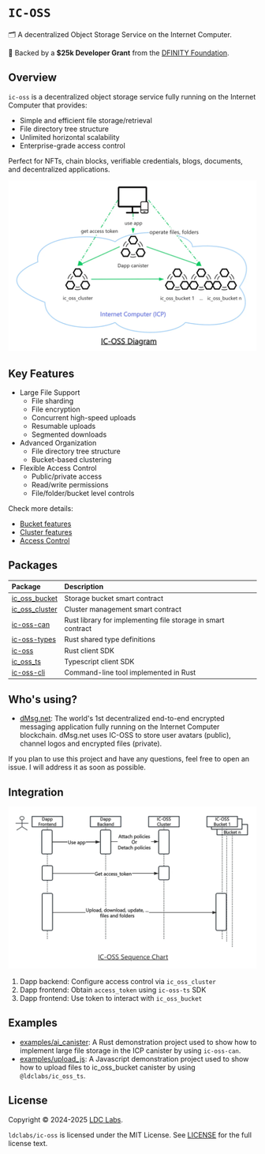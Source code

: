 # `IC-OSS`

🗂 A decentralized Object Storage Service on the Internet Computer.

💝 Backed by a **$25k Developer Grant** from the [DFINITY Foundation](https://dfinity.org/grants).

## Overview

`ic-oss` is a decentralized object storage service fully running on the Internet Computer that provides:
- Simple and efficient file storage/retrieval
- File directory tree structure
- Unlimited horizontal scalability
- Enterprise-grade access control

Perfect for NFTs, chain blocks, verifiable credentials, blogs, documents, and decentralized applications.

![IC-OSS](./ic-oss.webp)

## Key Features

- Large File Support
  - File sharding
  - File encryption
  - Concurrent high-speed uploads
  - Resumable uploads
  - Segmented downloads
- Advanced Organization
  - File directory tree structure
  - Bucket-based clustering
- Flexible Access Control
  - Public/private access
  - Read/write permissions
  - File/folder/bucket level controls

Check more details:
- [Bucket features](https://github.com/ldclabs/ic-oss/blob/main/src/ic_oss_bucket/README.md)
- [Cluster features](https://github.com/ldclabs/ic-oss/blob/main/src/ic_oss_cluster/README.md)
- [Access Control](https://github.com/ldclabs/ic-oss/blob/main/docs/access_control.md)

## Packages

| Package                                                                          | Description                                                  |
| :------------------------------------------------------------------------------- | :----------------------------------------------------------- |
| [ic_oss_bucket](https://github.com/ldclabs/ic-oss/tree/main/src/ic_oss_bucket)   | Storage bucket smart contract                                |
| [ic_oss_cluster](https://github.com/ldclabs/ic-oss/tree/main/src/ic_oss_cluster) | Cluster management smart contract                            |
| [ic-oss-can](https://github.com/ldclabs/ic-oss/tree/main/src/ic_oss_can)         | Rust library for implementing file storage in smart contract |
| [ic-oss-types](https://github.com/ldclabs/ic-oss/tree/main/src/ic_oss_types)     | Rust shared type definitions                                 |
| [ic-oss](https://github.com/ldclabs/ic-oss/tree/main/src/ic_oss)                 | Rust client SDK                                              |
| [ic_oss_ts](https://github.com/ldclabs/ic-oss/tree/main/src/ic_oss_ts)           | Typescript client SDK                                        |
| [ic-oss-cli](https://github.com/ldclabs/ic-oss/tree/main/src/ic_oss_cli)         | Command-line tool implemented in Rust                        |

## Who's using?

- [dMsg.net](https://dmsg.net): The world's 1st decentralized end-to-end encrypted messaging application fully running on the Internet Computer blockchain. dMsg.net uses IC-OSS to store user avatars (public), channel logos and encrypted files (private).

If you plan to use this project and have any questions, feel free to open an issue. I will address it as soon as possible.

## Integration

![IC-OSS Sequence](./ic-oss-sequence.webp)

1. Dapp backend: Configure access control via `ic_oss_cluster`
2. Dapp frontend: Obtain `access_token` using `ic-oss-ts` SDK
3. Dapp frontend: Use token to interact with `ic_oss_bucket`

## Examples

- [examples/ai_canister](https://github.com/ldclabs/ic-oss/tree/main/examples/ai_canister): A Rust demonstration project used to show how to implement large file storage in the ICP canister by using `ic-oss-can`.
- [examples/upload_js](https://github.com/ldclabs/ic-oss/tree/main/examples/upload_js): A Javascript demonstration project used to show how to upload files to ic_oss_bucket canister by using `@ldclabs/ic_oss_ts`.

## License
Copyright © 2024-2025 [LDC Labs](https://github.com/ldclabs).

`ldclabs/ic-oss` is licensed under the MIT License. See [LICENSE](LICENSE-MIT) for the full license text.
